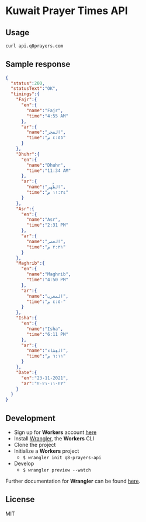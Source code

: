 # Kuwait Prayer Times API

## Usage
```bash
curl api.q8prayers.com
```

## Sample response
```json
{
  "status":200,
  "statusText":"OK",
  "timings":{
    "Fajr":{
      "en":{
        "name":"Fajr",
        "time":"4:55 AM"
      },
      "ar":{
        "name":"الفجر",
        "time":"٤:٥٥ ص"
      }
    },
    "Dhuhr":{
      "en":{
        "name":"Dhuhr",
        "time":"11:34 AM"
      },
      "ar":{
        "name":"الظُهر",
        "time":"١١:٣٤ ص"
      }
    },
    "Asr":{
      "en":{
        "name":"Asr",
        "time":"2:31 PM"
      },
      "ar":{
        "name":"العصر",
        "time":"٢:٣١ م"
      }
    },
    "Maghrib":{
      "en":{
        "name":"Maghrib",
        "time":"4:50 PM"
      },
      "ar":{
        "name":"المغرب",
        "time":"٤:٥٠ م"
      }
    },
    "Isha":{
      "en":{
        "name":"Isha",
        "time":"6:11 PM"
      },
      "ar":{
        "name":"العِشاء",
        "time":"٦:١١ م"
      }
    },
    "Date":{
      "en":"23-11-2021",
      "ar":"٢٣-١١-٢٠٢١"
    }
  }
}
```

## Development
- Sign up for **Workers** account [here](https://dash.cloudflare.com/sign-up/workers)
- Install [Wrangler](https://github.com/cloudflare/wrangler), the **Workers** CLI
- Clone the project
- Initialize a **Workers** project 
  - `$ wrangler init q8-prayers-api`
- Develop 
  - `$ wrangler preview --watch`

Further documentation for **Wrangler** can be found [here](https://developers.cloudflare.com/workers/tooling/wrangler).

## License
MIT
